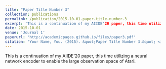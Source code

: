 ```yaml
---
title: "Paper Title Number 3"
collection: publications
permalink: /publication/2015-10-01-paper-title-number-3
excerpt: 'This is a continuation of my AIIDE'20 paper, this time utilizing a neural network encoder to enable the large observation space of Atari.'
date: 2015-10-01
venue: 'Journal 1'
paperurl: 'http://academicpages.github.io/files/paper3.pdf'
citation: 'Your Name, You. (2015). &quot;Paper Title Number 3.&quot; <i>Journal 1</i>. 1(3).'
---
```


This is a continuation of my AIIDE'20 paper, this time utilizing a neural network encoder to enable the large observation space of Atari. 
